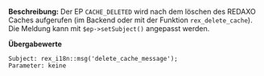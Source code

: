 
**Beschreibung:** Der EP `CACHE_DELETED` wird nach dem löschen des REDAXO Caches aufgerufen (im Backend oder mit der Funktion `rex_delete_cache`). Die Meldung kann mit `$ep->setSubject()` angepasst werden.

**Übergabewerte**

```
Subject: rex_i18n::msg('delete_cache_message');
Parameter: keine
```
